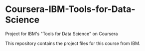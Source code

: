# Coursera-IBM-Tools-for-Data-Science
Project for IBM's "Tools for Data Science" on Coursera

This repository contains the project files for this course from IBM.
